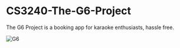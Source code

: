 # CS3240-The-G6-Project
The G6 Project is a booking app for karaoke enthusiasts, hassle free.

![G6](http://assets/G6/Logo.png)
